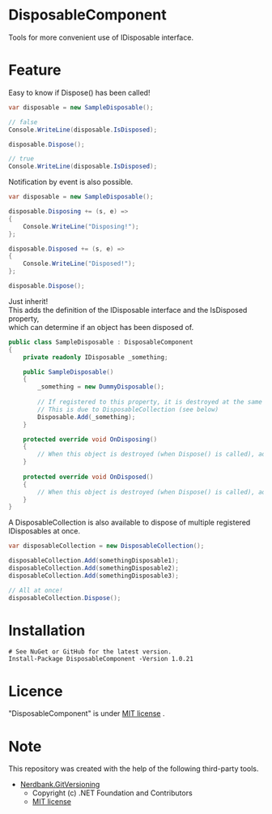 # DisposableComponent

Tools for more convenient use of IDisposable interface.

# Feature

Easy to know if Dispose() has been called!

```c#
var disposable = new SampleDisposable();

// false
Console.WriteLine(disposable.IsDisposed); 

disposable.Dispose();

// true
Console.WriteLine(disposable.IsDisposed); 
```

Notification by event is also possible.

```c#
var disposable = new SampleDisposable();

disposable.Disposing += (s, e) =>
{
    Console.WriteLine("Disposing!");
};

disposable.Disposed += (s, e) =>
{
    Console.WriteLine("Disposed!");
};

disposable.Dispose();
```

Just inherit!  
This adds the definition of the IDisposable interface and the IsDisposed property,   
which can determine if an object has been disposed of.

```c#
public class SampleDisposable : DisposableComponent
{
    private readonly IDisposable _something;

    public SampleDisposable()
    {
        _something = new DummyDisposable();
        
        // If registered to this property, it is destroyed at the same time as the call to Dispose().
        // This is due to DisposableCollection (see below)
        Disposable.Add(_something);
    }

    protected override void OnDisposing()
    {
        // When this object is destroyed (when Dispose() is called), additional processing can be performed.
    }
    
    protected override void OnDisposed()
    {
        // When this object is destroyed (when Dispose() is called), additional processing can be performed.
    }
}
```

A DisposableCollection is also available to dispose of multiple registered IDisposables at once.

```c#
var disposableCollection = new DisposableCollection();

disposableCollection.Add(somethingDisposable1);
disposableCollection.Add(somethingDisposable2);
disposableCollection.Add(somethingDisposable3);

// All at once!
disposableCollection.Dispose();
```

# Installation

```shell
# See NuGet or GitHub for the latest version.
Install-Package DisposableComponent -Version 1.0.21
```

# Licence

"DisposableComponent" is under [MIT license](https://github.com/samunohito/disposable_component/blob/develop/LICENSE.md)
.

# Note

This repository was created with the help of the following third-party tools.

- [Nerdbank.GitVersioning](https://github.com/dotnet/Nerdbank.GitVersioning)
    - Copyright (c) .NET Foundation and Contributors
    - [MIT license](https://github.com/dotnet/Nerdbank.GitVersioning/blob/master/LICENSE)
